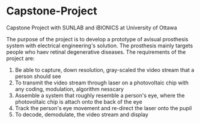 # Capstone-Project
Capstone Project with SUNLAB and iBIONICS at University of Ottawa

The purpose of the project is to develop a prototype of avisual prosthesis system with electrical engineering's solution.
The prosthesis mainly targets people who haev retinal degenerative diseases. The requirements of the project are:
  1. Be able to capture, down resolution, gray-scaled the video stream that a person should see
  2. To transmit the video stream through laser on a photovoltaic chip with any coding, modulation, algorithm nesscary
  3. Assemble a system that roughly resemble a person's eye, where the photovoltaic chip is attach onto the back of the eye
  4. Track the person's eye movement and re-direct the laser onto the pupil
  5. To decode, demodulate, the video stream and display

